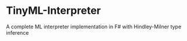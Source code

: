 # TinyML-Interpreter
A complete ML interpreter implementation in F# with Hindley-Milner type inference
